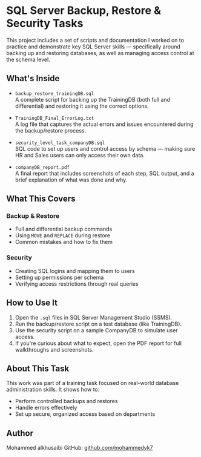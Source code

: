 # SQL Server Backup, Restore & Security Tasks

This project includes a set of scripts and documentation I worked on to practice and demonstrate key SQL Server skills — specifically around backing up and restoring databases, as well as managing access control at the schema level.

## What's Inside

- `backup_restore_trainingDB.sql`  
  A complete script for backing up the TrainingDB (both full and differential) and restoring it using the correct options.

- `TrainingDB_Final_ErrorLog.txt`  
  A log file that captures the actual errors and issues encountered during the backup/restore process.

- `security_level_task_companyDB.sql`  
  SQL code to set up users and control access by schema — making sure HR and Sales users can only access their own data.

- `companyDB_report.pdf`  
  A final report that includes screenshots of each step, SQL output, and a brief explanation of what was done and why.

## What This Covers

### Backup & Restore
- Full and differential backup commands
- Using `MOVE` and `REPLACE` during restore
- Common mistakes and how to fix them

### Security
- Creating SQL logins and mapping them to users
- Setting up permissions per schema
- Verifying access restrictions through real queries

## How to Use It

1. Open the `.sql` files in SQL Server Management Studio (SSMS).
2. Run the backup/restore script on a test database (like TrainingDB).
3. Use the security script on a sample CompanyDB to simulate user access.
4. If you're curious about what to expect, open the PDF report for full walkthroughs and screenshots.

## About This Task

This work was part of a training task focused on real-world database administration skills. It shows how to:
- Perform controlled backups and restores
- Handle errors effectively
- Set up secure, organized access based on departments

## Author

Mohammed alkhusaibi 
GitHub: [github.com/mohammedyk7](https://github.com/mohammedyk7)
